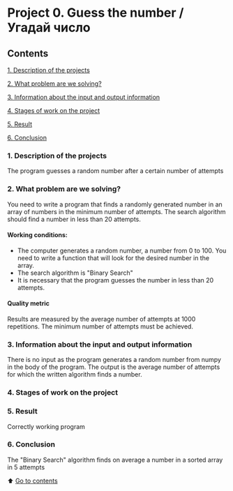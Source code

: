 # Project 0. Guess the number / Угадай число

## Contents
[1. Description of the projects](https://github.com/lukashinin/learning_projects/blob/main/project_0/README.md###Description-of-the-projects)

[2. What problem are we solving?](https://github.com/lukashinin/learning_projects/blob/main/project_0/README.md###Description-of-the-projects)

[3. Information about the input and output information]()

[4. Stages of work on the project]()

[5. Result]()

[6. Conclusion]()


### 1. Description of the projects
The program guesses a random number after a certain number of attempts


### 2. What problem are we solving?
You need to write a program that finds a randomly generated number in an array of numbers in the minimum number of attempts. The search algorithm should find a number in less than 20 attempts.

#### Working conditions:
- The computer generates a random number, a number from 0 to 100. You need to write a function that will look for the desired number in the array.
- The search algorithm is "Binary Search"
- It is necessary that the program guesses the number in less than 20 attempts.

#### Quality metric
Results are measured by the average number of attempts at 1000 repetitions. The minimum number of attempts must be achieved.

### 3. Information about the input and output information
There is no input as the program generates a random number from numpy in the body of the program.
The output is the average number of attempts for which the written algorithm finds a number.

### 4. Stages of work on the project

### 5. Result
Correctly working program

### 6. Conclusion
The "Binary Search" algorithm finds on average a number in a sorted array in 5 attempts

:arrow_up: [Go to contents](https://github.com/lukashinin/learning_projects/blob/main/project_0/README.md#Contents)